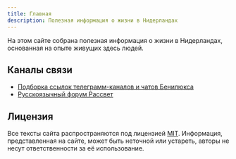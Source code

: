 ```yaml
---
title: Главная
description: Полезная информация о жизни в Нидерландах
---
```


На этом сайте собрана полезная информация о жизни в Нидерландах, основанная на опыте живущих здесь людей.

## Каналы связи

- [Подборка ссылок телеграмм-каналов и чатов Бенилюкса](https://rabotaem.nl/links/)
- [Русскоязычный форум Рассвет](https://rassvet.com)

## Лицензия

Все тексты сайта распространяются под лицензией [MIT](/LICENSE). Информация, представленная на сайте, может быть неточной или устареть, авторы не несут ответственности за её использование.
